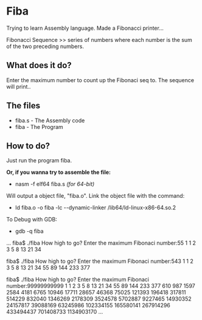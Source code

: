# Fiba

Trying to learn Assembly language. Made a Fibonacci printer...

Fibonacci Sequence >> series of numbers where each number is the
sum of the two preceding numbers.

## What does it do?

Enter the maximum number to count up the Fibonaci seq to. 
The sequence will print..

## The files

* fiba.s	- The Assembly code
* fiba		- The Program

## How to do?

Just run the program fiba. 

**Or, if you wanna try to assemble the file:**
* nasm -f elf64 fiba.s
*(for 64-bit)* 


Will output a object file, "fiba.o".
Link the object file with the command:
* ld fiba.o -o fiba -lc --dynamic-linker /lib64/ld-linux-x86-64.so.2

To Debug with GDB:
* gdb -q fiba

...
fiba$ ./fiba 
How high to go? Enter the maximum Fibonaci number:55
1
1
2
3
5
8
13
21
34

fiba$ ./fiba 
How high to go? Enter the maximum Fibonaci number:543
1
1
2
3
5
8
13
21
34
55
89
144
233
377

fiba$ ./fiba 
How high to go? Enter the maximum Fibonaci number:99999999999
1
1
2
3
5
8
13
21
34
55
89
144
233
377
610
987
1597
2584
4181
6765
10946
17711
28657
46368
75025
121393
196418
317811
514229
832040
1346269
2178309
3524578
5702887
9227465
14930352
24157817
39088169
63245986
102334155
165580141
267914296
433494437
701408733
1134903170
...
